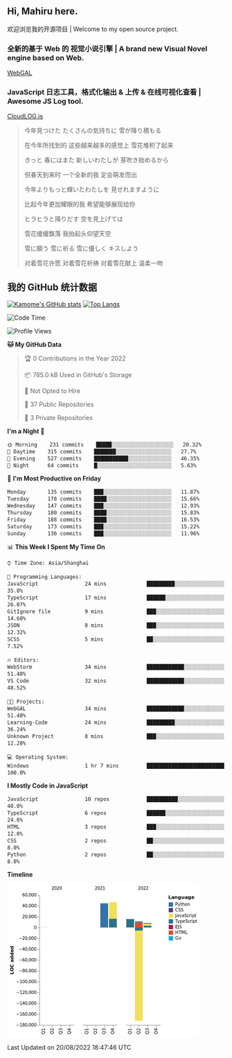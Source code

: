 ## Hi, Mahiru here.

欢迎浏览我的开源项目 | Welcome to my open source project.

### 全新的基于 Web 的 视觉小说引擎 | A brand new Visual Novel engine based on Web.

[WebGAL](https://github.com/MakinoharaShoko/WebGAL)

### JavaScript 日志工具，格式化输出 & 上传 & 在线可视化查看 | Awesome JS Log tool.

[CloudLOG.js](https://github.com/MakinoharaShoko/CloudLog.JS)

> 今年見つけた たくさんの気持ちに 雪が降り積もる  
> 
> 在今年所找到的 这些越来越多的感觉上 雪花堆积了起来  
> 
> きっと 春にはまた 新しいわたしが 芽吹き始めるから  
> 
> 但春天到来时 一个全新的我 定会萌发而出  
> 
> 今年よりもっと輝いたわたしを 見せれますように  
> 
> 比起今年更加耀眼的我 希望能够展现给你  
> 
> ヒラヒラと降りだす 空を見上げては  
> 
> 雪花缓缓飘落 我抬起头仰望天空  
> 
> 雪に願う 雪に祈る 雪に優しく キスしよう  
> 
> 对着雪花许愿 对着雪花祈祷 对着雪花献上 温柔一吻

## 我的 GitHub 统计数据

[![Kamome's GitHub stats](https://github-readme-stats.vercel.app/api?username=MakinoharaShoko)](https://github.com/anuraghazra/github-readme-stats)
[![Top Langs](https://github-readme-stats.vercel.app/api/top-langs/?username=MakinoharaShoko&layout=compact)](https://github.com/anuraghazra/github-readme-stats)

<!--
**MakinoharaShoko/MakinoharaShoko** is a ✨ _special_ ✨ repository because its `README.md` (this file) appears on your GitHub profile.

Here are some ideas to get you started:

- 🔭 I’m currently working on ...
- 🌱 I’m currently learning ...
- 👯 I’m looking to collaborate on ...
- 🤔 I’m looking for help with ...
- 💬 Ask me about ...
- 📫 How to reach me: ...
- 😄 Pronouns: ...
- ⚡ Fun fact: ...
-->

<!--START_SECTION:waka-->
![Code Time](http://img.shields.io/badge/Code%20Time-452%20hrs%2046%20mins-blue)

![Profile Views](http://img.shields.io/badge/Profile%20Views-5-blue)

**🐱 My GitHub Data** 

> 🏆 0 Contributions in the Year 2022
 > 
> 📦 785.0 kB Used in GitHub's Storage 
 > 
> 🚫 Not Opted to Hire
 > 
> 📜 37 Public Repositories 
 > 
> 🔑 3 Private Repositories  
 > 
**I'm a Night 🦉** 

```text
🌞 Morning    231 commits    █████░░░░░░░░░░░░░░░░░░░░   20.32% 
🌆 Daytime    315 commits    ███████░░░░░░░░░░░░░░░░░░   27.7% 
🌃 Evening    527 commits    ███████████░░░░░░░░░░░░░░   46.35% 
🌙 Night      64 commits     █░░░░░░░░░░░░░░░░░░░░░░░░   5.63%

```
📅 **I'm Most Productive on Friday** 

```text
Monday       135 commits    ███░░░░░░░░░░░░░░░░░░░░░░   11.87% 
Tuesday      178 commits    ████░░░░░░░░░░░░░░░░░░░░░   15.66% 
Wednesday    147 commits    ███░░░░░░░░░░░░░░░░░░░░░░   12.93% 
Thursday     180 commits    ████░░░░░░░░░░░░░░░░░░░░░   15.83% 
Friday       188 commits    ████░░░░░░░░░░░░░░░░░░░░░   16.53% 
Saturday     173 commits    ███░░░░░░░░░░░░░░░░░░░░░░   15.22% 
Sunday       136 commits    ███░░░░░░░░░░░░░░░░░░░░░░   11.96%

```


📊 **This Week I Spent My Time On** 

```text
⌚︎ Time Zone: Asia/Shanghai

💬 Programming Languages: 
JavaScript               24 mins             █████████░░░░░░░░░░░░░░░░   35.8% 
TypeScript               17 mins             ██████░░░░░░░░░░░░░░░░░░░   26.07% 
GitIgnore file           9 mins              ███░░░░░░░░░░░░░░░░░░░░░░   14.68% 
JSON                     8 mins              ███░░░░░░░░░░░░░░░░░░░░░░   12.32% 
SCSS                     5 mins              ██░░░░░░░░░░░░░░░░░░░░░░░   7.52%

🔥 Editors: 
WebStorm                 34 mins             ████████████░░░░░░░░░░░░░   51.48% 
VS Code                  32 mins             ████████████░░░░░░░░░░░░░   48.52%

🐱‍💻 Projects: 
WebGAL                   34 mins             ████████████░░░░░░░░░░░░░   51.48% 
Learning-Code            24 mins             █████████░░░░░░░░░░░░░░░░   36.24% 
Unknown Project          8 mins              ███░░░░░░░░░░░░░░░░░░░░░░   12.28%

💻 Operating System: 
Windows                  1 hr 7 mins         █████████████████████████   100.0%

```

**I Mostly Code in JavaScript** 

```text
JavaScript               10 repos            ██████████░░░░░░░░░░░░░░░   40.0% 
TypeScript               6 repos             ██████░░░░░░░░░░░░░░░░░░░   24.0% 
HTML                     3 repos             ███░░░░░░░░░░░░░░░░░░░░░░   12.0% 
CSS                      2 repos             ██░░░░░░░░░░░░░░░░░░░░░░░   8.0% 
Python                   2 repos             ██░░░░░░░░░░░░░░░░░░░░░░░   8.0%

```


**Timeline**

![Chart not found](https://raw.githubusercontent.com/MakinoharaShoko/MakinoharaShoko/main/charts/bar_graph.png) 


 Last Updated on 20/08/2022 18:47:46 UTC
<!--END_SECTION:waka-->
